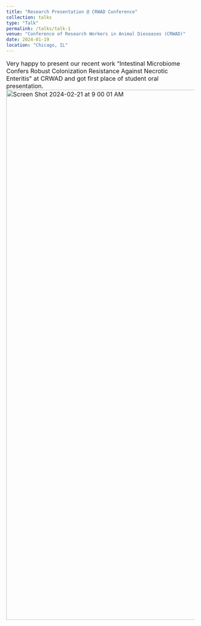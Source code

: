```yaml
---
title: "Research Presentation @ CRWAD Conference"
collection: talks
type: "Talk"
permalink: /talks/talk-1
venue: "Conference of Research Workers in Animal Dieseases (CRWAD)"
date: 2024-01-19
location: "Chicago, IL"
---
```


<p style="font-size: 16px;">Very happy to present our recent work “Intestinal Microbiome Confers Robust Colonization Resistance Against Necrotic Enteritis" at CRWAD and got first place of student oral presentation.
<img width="1416" alt="Screen Shot 2024-02-21 at 9 00 01 AM" src="https://github.com/jingliu92/jingliu.github.io/assets/100873921/cdd24916-bda1-4036-ade0-6ec863befa32">
